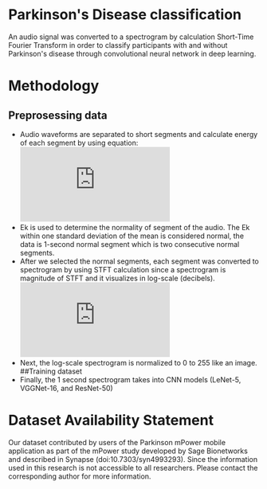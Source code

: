 # Parkinson's Disease classification

An audio signal was converted to a spectrogram by calculation Short-Time Fourier Transform in order to classify participants with and without Parkinson's disease through convolutional neural network in deep learning.

# Methodology
## Preprosessing data
- Audio waveforms are separated to short segments and calculate energy of each segment by using equation: ![energy equaition](https://latex.codecogs.com/png.latex?E_k%20%3D%20%5Cmathbf%20x_k%20%5Ccdot%20%5Cmathbf%20x_k%5ET)
- Ek is used to determine the normality of segment of the audio. The Ek within one standard deviation of the mean is considered normal, the data is 1-second normal segment which is two consecutive normal segments.
- After we selected the normal segments, each segment was converted to spectrogram by using STFT calculation since a spectrogram is magnitude of STFT and it visualizes in log-scale (decibels). ![dB_equaition](https://latex.codecogs.com/png.latex?Amplitude%20%28dB%29%20%3D%2010%20%5Ctimes%20log%7B%28%7CSTFT%7C%29%7D%5E2)
- Next, the log-scale spectrogram is normalized to 0 to 255 like an image.
##Training dataset
- Finally, the 1 second spectrogram takes into CNN models (LeNet-5, VGGNet-16, and ResNet-50)

# Dataset Availability Statement
Our dataset contributed by users of the Parkinson mPower mobile application as part of the mPower study developed by Sage Bionetworks and described in Synapse (doi:10.7303/syn4993293). Since the information used in this research is not accessible to all researchers. Please contact the corresponding author for more information. 
